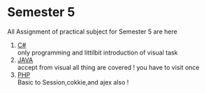 # Semester 5

All Assignment of practical subject for Semester 5 are here 


1. [C#]()<br />
    only programming and littilbit introduction of visual task <br />
2. [JAVA]()<br />
   accept from visual all thing are covered ! you have to visit once
3. [PHP]()<br />
    Basic to Session,cokkie,and ajex also !
